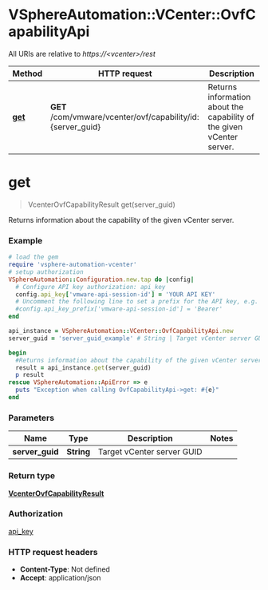 # VSphereAutomation::VCenter::OvfCapabilityApi

All URIs are relative to *https://&lt;vcenter&gt;/rest*

Method | HTTP request | Description
------------- | ------------- | -------------
[**get**](OvfCapabilityApi.md#get) | **GET** /com/vmware/vcenter/ovf/capability/id:{server_guid} | Returns information about the capability of the given vCenter server.


# **get**
> VcenterOvfCapabilityResult get(server_guid)

Returns information about the capability of the given vCenter server.

### Example
```ruby
# load the gem
require 'vsphere-automation-vcenter'
# setup authorization
VSphereAutomation::Configuration.new.tap do |config|
  # Configure API key authorization: api_key
  config.api_key['vmware-api-session-id'] = 'YOUR API KEY'
  # Uncomment the following line to set a prefix for the API key, e.g. 'Bearer' (defaults to nil)
  #config.api_key_prefix['vmware-api-session-id'] = 'Bearer'
end

api_instance = VSphereAutomation::VCenter::OvfCapabilityApi.new
server_guid = 'server_guid_example' # String | Target vCenter server GUID

begin
  #Returns information about the capability of the given vCenter server.
  result = api_instance.get(server_guid)
  p result
rescue VSphereAutomation::ApiError => e
  puts "Exception when calling OvfCapabilityApi->get: #{e}"
end
```

### Parameters

Name | Type | Description  | Notes
------------- | ------------- | ------------- | -------------
 **server_guid** | **String**| Target vCenter server GUID | 

### Return type

[**VcenterOvfCapabilityResult**](VcenterOvfCapabilityResult.md)

### Authorization

[api_key](../README.md#api_key)

### HTTP request headers

 - **Content-Type**: Not defined
 - **Accept**: application/json



